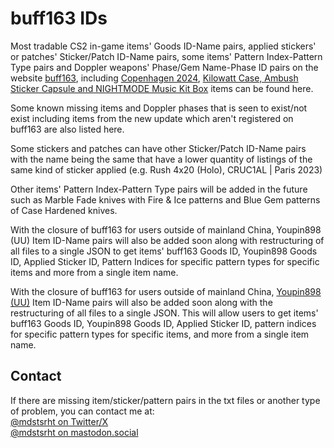 # buff163 IDs

Most tradable CS2 in-game items' Goods ID-Name pairs, applied stickers' or patches' Sticker/Patch ID-Name pairs, some items' Pattern Index-Pattern Type pairs and Doppler weapons' Phase/Gem Name-Phase ID pairs on the website [buff163](https://buff.163.com), including [Copenhagen 2024](https://www.counter-strike.net/newsentry/6727887174668178386), [Kilowatt Case, Ambush Sticker Capsule and NIGHTMODE Music Kit Box](https://store.steampowered.com/sale/armsrace) items can be found here.

Some known missing items and Doppler phases that is seen to exist/not exist including items from the new update which aren't registered on buff163 are also listed here.<br>

Some stickers and patches can have other Sticker/Patch ID-Name pairs with the name being the same that have a lower quantity of listings of the same kind of sticker applied (e.g. Rush 4x20 (Holo), CRUC1AL | Paris 2023)<br>

Other items' Pattern Index-Pattern Type pairs will be added in the future such as Marble Fade knives with Fire & Ice patterns and Blue Gem patterns of Case Hardened knives.

With the closure of buff163 for users outside of mainland China, Youpin898 (UU) Item ID-Name pairs will also be added soon along with restructuring of all files to a single JSON to get items' buff163 Goods ID, Youpin898 Goods ID, Applied Sticker ID, Pattern Indices for specific pattern types for specific items and more from a single item name. 

With the closure of buff163 for users outside of mainland China, [Youpin898 (UU)](https://www.youpin898.com/) Item ID-Name pairs will also be added soon along with the restructuring of all files to a single JSON. This will allow users to get items' buff163 Goods ID, Youpin898 Goods ID, Applied Sticker ID, pattern indices for specific pattern types for specific items, and more from a single item name.

## Contact

If there are missing item/sticker/pattern pairs in the txt files or another type of problem, you can contact me at:<br>
[@mdstsrht on Twitter/X](https://twitter.com/mdstsrht)<br>
[@mdstsrht on mastodon.social](https://mastodon.social/@mdstsrht)